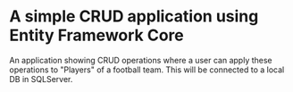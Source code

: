 # A simple CRUD application using Entity Framework Core

An application showing CRUD operations where a user can apply these operations to "Players" of a football team. 
This will be connected to a local DB in SQLServer.
